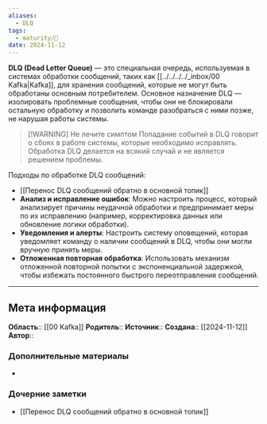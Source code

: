 ```yaml
---
aliases:
  - DLQ
tags:
  - maturity/🌱
date: 2024-11-12
---
```

**DLQ (Dead Letter Queue)** — это специальная очередь, используемая в системах обработки сообщений, таких как [[../../../../_inbox/00 Kafka|Kafka]], для хранения сообщений, которые не могут быть обработаны основным потребителем. Основное назначение DLQ — изолировать проблемные сообщения, чтобы они не блокировали остальную обработку и позволить команде разобраться с ними позже, не нарушая работы системы.

> [!WARNING] Не лечите симптом
> Попадание событий в DLQ говорит о сбоях в работе системы, которые необходимо исправлять. Обработка DLQ делается на всякий случай и не является решением проблемы.

Подходы по обработке DLQ сообщений:
- [[Перенос DLQ сообщений обратно в основной топик]]
- **Анализ и исправление ошибок**: Можно настроить процесс, который анализирует причины неудачной обработки и предпринимает меры по их исправлению (например, корректировка данных или обновление логики обработки).
- **Уведомления и алерты**: Настроить систему оповещений, которая уведомляет команду о наличии сообщений в DLQ, чтобы они могли вручную принять меры.
- **Отложенная повторная обработка**: Использовать механизм отложенной повторной попытки с экспоненциальной задержкой, чтобы избежать постоянного быстрого переотправления сообщений.
***
## Мета информация
**Область**:: [[00 Kafka]]
**Родитель**:: 
**Источник**:: 
**Создана**:: [[2024-11-12]]
**Автор**:: 
### Дополнительные материалы
- 

### Дочерние заметки
<!-- QueryToSerialize: LIST FROM [[]] WHERE contains(Родитель, this.file.link) or contains(parents, this.file.link) -->
<!-- SerializedQuery: LIST FROM [[]] WHERE contains(Родитель, this.file.link) or contains(parents, this.file.link) -->
- [[Перенос DLQ сообщений обратно в основной топик]]
<!-- SerializedQuery END -->

